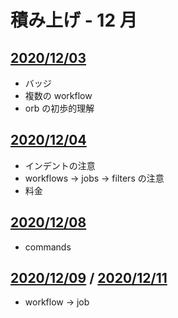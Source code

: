 # 積み上げ - 12 月

## [2020/12/03](03.md)

- バッジ
- 複数の workflow
- orb の初歩的理解

## [2020/12/04](04.md)

- インデントの注意
- workflows -> jobs -> filters の注意
- 料金

## [2020/12/08](08.md)

- commands

## [2020/12/09](09.md) / [2020/12/11](11.md)

- workflow -> job
